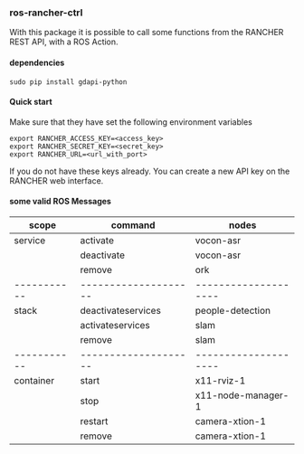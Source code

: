 ### ros-rancher-ctrl
With this package it is possible to call some functions from the RANCHER REST API, with a ROS Action.

#### dependencies
```
sudo pip install gdapi-python
```

#### Quick start
Make sure that they have set the following environment variables
```
export RANCHER_ACCESS_KEY=<access_key>
export RANCHER_SECRET_KEY=<secret_key>
export RANCHER_URL=<url_with_port>
```
If you do not have these keys already. You can create a new API key on the RANCHER web interface.

#### some valid ROS Messages
| scope   	| command  	         | nodes   	          |
|-----------|--------------------|--------------------|
| service   | activate           | vocon-asr          |
|   	    	| deactivate    	   | vocon-asr          |
|   	    	| remove  	         | ork	    	        |
|-----------|--------------------|--------------------|
| stack     | deactivateservices | people-detection	  |
|           | activateservices   | slam    	          |
|           | remove             | slam    	          |
|-----------|--------------------|--------------------|
| container | start              | x11-rviz-1      	  |
|           | stop               | x11-node-manager-1 |
|           | restart            | camera-xtion-1     |
|           | remove             | camera-xtion-1     |
